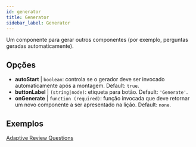 ```yaml
---
id: generator
title: Generator
sidebar_label: Generator
---
```


Um componente para gerar outros componentes (por exemplo, perguntas geradas automaticamente).

## Opções

* __autoStart__ | `boolean`: controla se o gerador deve ser invocado automaticamente após a montagem. Default: `true`.
* __buttonLabel__ | `(string|node)`: etiqueta para botão. Default: `'Generate'`.
* __onGenerate__ | `function (required)`: função invocada que deve retornar um novo componente a ser apresentado na lição. Default: `none`.


## Exemplos

[Adaptive Review Questions](https://isle.stat.cmu.edu/adaptive-review/questions/)
